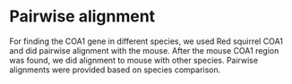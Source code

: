 # Pairwise alignment
For finding the COA1 gene in different species, we used Red squirrel COA1 and did pairwise alignment with the mouse. After the mouse COA1 region was found, we did alignment to mouse with other species. Pairwise alignments were provided based on species comparison.  
